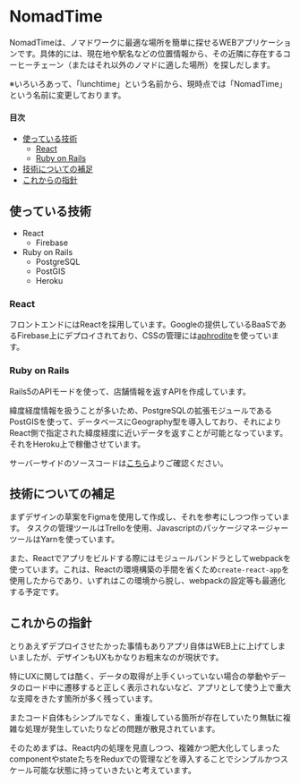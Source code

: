 # NomadTime
NomadTimeは、ノマドワークに最適な場所を簡単に探せるWEBアプリケーションです。具体的には、現在地や駅名などの位置情報から、その近隣に存在するコーヒーチェーン（またはそれ以外のノマドに適した場所）を探しだします。

※いろいろあって、「lunchtime」という名前から、現時点では「NomadTime」という名前に変更しております。
#### 目次
- [使っている技術](#使っている技術)
  - [React](#React)
  - [Ruby on Rails](#RubyonRails)
- [技術についての補足](#技術についての補足)
- [これからの指針](#これからの指針)
## 使っている技術
- React
  - Firebase
- Ruby on Rails
  - PostgreSQL
  - PostGIS
  - Heroku

### React
フロントエンドにはReactを採用しています。Googleの提供しているBaaSであるFirebase上にデプロイされており、CSSの管理には[aphrodite](https://github.com/Khan/aphrodite)を使っています。

### Ruby on Rails
Rails5のAPIモードを使って、店舗情報を返すAPIを作成しています。

緯度経度情報を扱うことが多いため、PostgreSQLの拡張モジュールであるPostGISを使って、データベースにGeography型を導入しており、それによりReact側で指定された緯度経度に近いデータを返すことが可能となっています。それをHeroku上で稼働させています。

サーバーサイドのソースコードは[こちら](https://github.com/Mizumaki/lunchtime_db)よりご確認ください。

## 技術についての補足
まずデザインの草案をFigmaを使用して作成し、それを参考にしつつ作っています。
タスクの管理ツールはTrelloを使用、JavascriptのパッケージマネージャーツールはYarnを使っています。

また、Reactでアプリをビルドする際にはモジュールバンドラとしてwebpackを使っています。これは、Reactの環境構築の手間を省くため`create-react-app`を使用したからであり、いずれはこの環境から脱し、webpackの設定等も最適化する予定です。

## これからの指針
とりあえずデプロイさせたかった事情もありアプリ自体はWEB上に上げてしまいましたが、デザインもUXもかなりお粗末なのが現状です。

特にUXに関しては酷く、データの取得が上手くいっていない場合の挙動やデータのロード中に遷移すると正しく表示されないなど、アプリとして使う上で重大な支障をきたす箇所が多く残っています。

またコード自体もシンプルでなく、重複している箇所が存在していたり無駄に複雑な処理が発生していたりなどの問題が散見されています。

そのためまずは、React内の処理を見直しつつ、複雑かつ肥大化してしまったcomponentやstateたちをReduxでの管理などを導入することでシンプルかつスケール可能な状態に持っていきたいと考えています。
